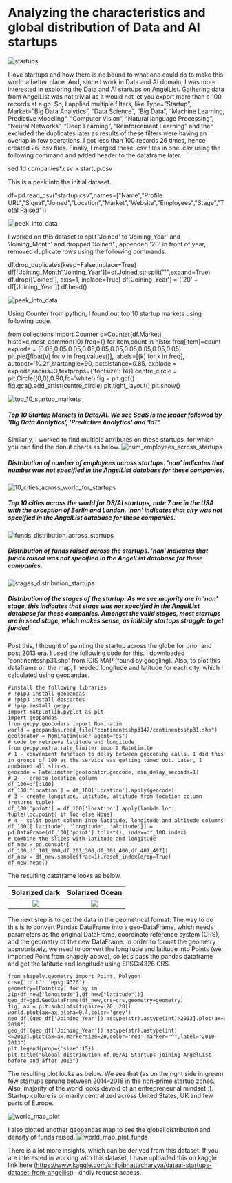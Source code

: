 # Analyzing the characteristics and global distribution of Data and AI startups

![startups](images/startups.jpeg)

I love startups and how there is no bound to what one could do to make this world a better place. And, since I work in Data and AI domain, I was more interested in exploring the Data and AI startups on AngelList. Gathering data from AngelList was not trivial as it would not let you export more than a 100 records at a go. So, I applied multiple filters, like Type=”Startup”, Market=”Big Data Analytics”, “Data Science”, “Big Data”, “Machine Learning, Predictive Modeling”, “Computer Vision”, “Natural language Processing”, “Neural Networks”, “Deep Learning”, “Reinforcement Learning” and then excluded the duplicates later as results of these filters were having an overlap in few operations. I got less than 100 records 26 times, hence created 26 .csv files. Finally, I merged these .csv files in one .csv using the following command and added header to the dataframe later.

sed 1d companies*.csv > startup.csv

This is a peek into the initial dataset.

df=pd.read_csv("startup.csv",names=["Name","Profile URL","Signal","Joined","Location","Market","Website","Employees","Stage","Total Raised"])


![peek_into_data](images/peek_into_data.png)

I worked on this dataset to split 'Joined' to 'Joining_Year' and 'Joining_Month' and dropped 'Joined' , appended '20' in front of year, removed duplicate rows using the following commands.

df.drop_duplicates(keep=False,inplace=True)
df[['Joining_Month','Joining_Year']]=df.Joined.str.split("'",expand=True)
df.drop(['Joined'], axis=1, inplace=True)
df['Joining_Year'] = ('20' + df['Joining_Year'])
df.head()

![peek_into_data](images/peek_into_data_2.png)

Using Counter from python, I found out top 10 startup markets using following code.

from collections import Counter
c=Counter(df.Market)
histo=c.most_common(10)
freq={}
for item,count in histo:
    freq[item]=count
explode = (0.05,0.05,0.05,0.05,0.05,0.05,0.05,0.05,0.05,0.05)
plt.pie([float(v) for v in freq.values()], labels=[(k) for k in freq],
           autopct='%.2f',startangle=90, pctdistance=0.85, explode = explode,radius=3,textprops={'fontsize': 14})
centre_circle = plt.Circle((0,0),0.90,fc='white')
fig = plt.gcf()
fig.gca().add_artist(centre_circle)
plt.tight_layout()
plt.show()


![top_10_startup_markets](images/top_10_startup_markets.png)
##### Top 10 Startup Markets in Data/AI. We see SaaS is the leader followed by 'Big Data Analytics', 'Predictive Analytics' and 'IoT'.

Similarly, I worked to find multiple attributes on these startups, for which you can find the donut charts as below.
![num_employees_across_startups](images/num_employees_across_startups.png)
##### Distribution of number of employees across startups. 'nan' indicates that number was not specified in the AngelList database for these companies.

![10_cities_across_world_for_startups](images/10_cities_across_world_for_startups.png)
##### Top 10 cities across the world for DS/AI startups, note 7 are in the USA with the exception of Berlin and London. 'nan' indicates that city was not specified in the AngelList database for these companies.

![funds_distribution_across_startups](images/funds_distribution_across_startups.png)
##### Distribution of funds raised across the startups. 'nan' indicates that funds raised was not specified in the AngelList database for these companies.

![stages_distribution_startups](images/stages_distribution_startups.png)
##### Distribution of the stages of the startup. As we see majority are in 'nan' stage, this indicates that stage was not specified in the AngelList database for these companies. Amongst the valid stages, most startups are in seed stage, which makes sense, as initially startups struggle to get funded.

Post this, I thought of painting the startup across the globe for prior and post 2013 era. I used the following code for this. I downloaded 'continentsshp31.shp' from IGIS MAP (found by googling). Also, to plot this dataframe on the map, I needed longitude and latitude for each city, which I calculated using geopandas.

```
#install the following libraries
# !pip3 install geopandas
# !pip3 install descartes
# !pip install geopy
import matplotlib.pyplot as plt
import geopandas
from geopy.geocoders import Nominatim
world = geopandas.read_file("continentsshp3147/continentsshp31.shp")
geolocator = Nominatim(user_agent="ds")
# code to retrieve latitude and longitude
from geopy.extra.rate_limiter import RateLimiter
# 1 - convenient function to delay between geocoding calls. I did this in groups of 100 as the service was getting timed out. Later, I combined all slices.
geocode = RateLimiter(geolocator.geocode, min_delay_seconds=1)
# 2- - create location column
df_100=df[:100]
df_100['location'] = df_100['Location'].apply(geocode)
# 3 - create longitude, latitude, altitude from location column (returns tuple)
df_100['point'] = df_100['location'].apply(lambda loc: tuple(loc.point) if loc else None)
# 4 - split point column into latitude, longitude and altitude columns
df_100[['latitude', 'longitude', 'altitude']] = pd.DataFrame(df_100['point'].tolist(), index=df_100.index)
# combine the slices with latitude and longitude
df_new = pd.concat([ df_100,df_101_200,df_201_300,df_301_400,df_401_497])
df_new = df_new.sample(frac=1).reset_index(drop=True)
df_new.head()
```
The resulting dataframe looks as below.

Solarized dark             |  Solarized Ocean                 
:-------------------------:|:-------------------------:
![](images/resulting_data_frame1.png)  |  ![](images/resulting_data_frame2.png)

The next step is to get the data in the geometrical format. The way to do this is to convert Pandas DataFrame into a geo-DataFrame, which needs parameters as the original DataFrame, coordinate reference system (CRS), and the geometry of the new DataFrame. In order to format the geometry appropriately, we need to convert the longitude and latitude into Points (we imported Point from shapely above), so let's pass the pandas dataframe and get the latitude and longitude using EPSG:4326 CRS.

```
from shapely.geometry import Point, Polygon
crs={'init': 'epsg:4326'}
geometry=[Point(xy) for xy in zip(df_new["longitude"],df_new["latitude"])]
geo_df=gpd.GeoDataFrame(df_new,crs=crs,geometry=geometry)
fig, ax = plt.subplots(figsize=(20, 20))
world.plot(ax=ax,alpha=0.4,color='grey')
geo_df[(geo_df['Joining_Year']).astype(str).astype(int)>2013].plot(ax=ax,markersize=20,color='green',marker="o",label="2014-2018")
geo_df[(geo_df['Joining_Year']).astype(str).astype(int)<=2013].plot(ax=ax,markersize=20,color='red',marker="^",label="2010-2013")
plt.legend(prop={'size':15})
plt.title("Global distribution of DS/AI Startups joining AngelList before and after 2013")
```
The resulting plot looks as below. We see that (as on the right side in green) few startups sprung between 2014–2018 in the non-prime startup zones. Also, majority of the world looks devoid of an entrepreneurial mindset :). Startup culture is primarily centralized across United States, UK and few parts of Europe.

![world_map_plot](images/world_map_plot.png)

I also plotted another geopandas map to see the global distribution and density of funds raised.
![world_map_plot_funds](images/world_map_plot_funds.png)

There is a lot more insights, which can be derived from this dataset. If you are interested in working with this dataset, I have uploaded this on kaggle link here (https://www.kaggle.com/shilpibhattacharyya/dataai-startups-dataset-from-angellist) - kindly request access.






